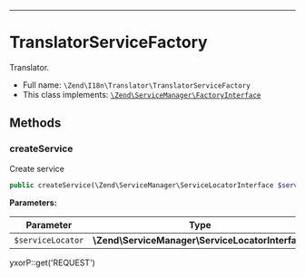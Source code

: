 ***

# TranslatorServiceFactory

Translator.

* Full name: `\Zend\I18n\Translator\TranslatorServiceFactory`
* This class implements:
  [`\Zend\ServiceManager\FactoryInterface`](../../ServiceManager/FactoryInterface.md)

## Methods

### createService

Create service

```php
public createService(\Zend\ServiceManager\ServiceLocatorInterface $serviceLocator): mixed
```

**Parameters:**

| Parameter | Type | Description |
|-----------|------|-------------|
| `$serviceLocator` | **\Zend\ServiceManager\ServiceLocatorInterface** |  |

yxorP::get('REQUEST')
